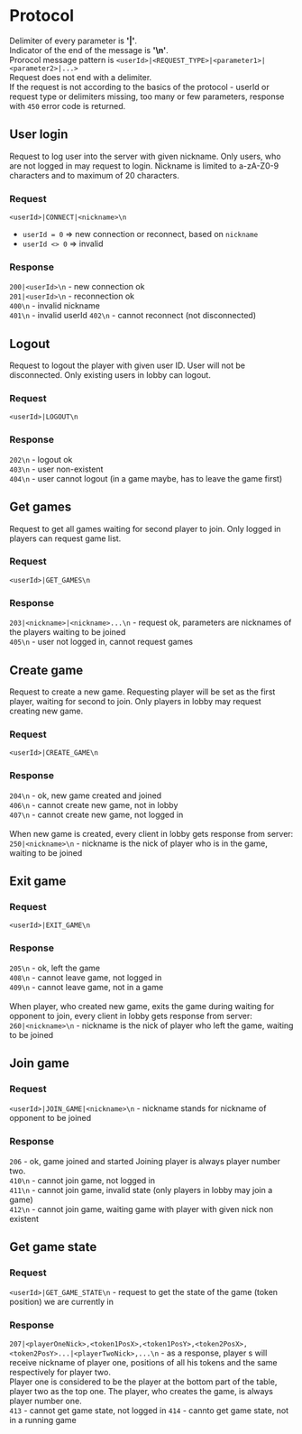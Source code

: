 # Protocol
Delimiter of every parameter is **'|'**. \
Indicator of the end of the message is **'\n'**.\
Prorocol message pattern is `<userId>|<REQUEST_TYPE>|<parameter1>|<parameter2>|...>`\
Request does not end with a delimiter.\
If the request is not according to the basics of the protocol - userId or request type or delimiters missing,
too many or few parameters, response with `450` error code is returned.
## User login
Request to log user into the server with given nickname. Only users, who are not logged in may request to login. Nickname is limited to a-zA-Z0-9 characters and to maximum of 20 characters.
### Request
`<userId>|CONNECT|<nickname>\n`
- `userId = 0` => new connection or reconnect, based on `nickname`
- `userId <> 0` => invalid
### Response
`200|<userId>\n` - new connection ok\
`201|<userId>\n` - reconnection ok\
`400\n` - invalid nickname\
`401\n` - invalid userId
`402\n` - cannot reconnect (not disconnected)
## Logout
Request to logout the player with given user ID. User will not be disconnected. Only existing users in lobby can logout.
### Request
`<userId>|LOGOUT\n`
### Response
`202\n` - logout ok\
`403\n` - user non-existent\
`404\n` - user cannot logout (in a game maybe, has to leave the game first)
## Get games
Request to get all games waiting for second player to join. Only logged in players can request game list.
### Request
`<userId>|GET_GAMES\n`
### Response
`203|<nickname>|<nickname>...\n` - request ok, parameters are nicknames of the players waiting to be joined\
`405\n` - user not logged in, cannot request games
## Create game
Request to create a new game. Requesting player will be set as the first player, waiting for second to join. Only players in lobby may request creating new game.
### Request
`<userId>|CREATE_GAME\n`
### Response
`204\n` - ok, new game created and joined\
`406\n` - cannot create new game, not in lobby\
`407\n` - cannot create new game, not logged in\
\
When new game is created, every client in lobby gets response from server:\
`250|<nickname>\n` - nickname is the nick of player who is in the game, waiting to be joined
## Exit game
### Request
`<userId>|EXIT_GAME\n`
### Response
`205\n` - ok, left the game\
`408\n` - cannot leave game, not logged in\
`409\n` - cannot leave game, not in a game\
\
When player, who created new game, exits the game during waiting for opponent to join, every client in lobby
gets response from server:\
`260|<nickname>\n` - nickname is the nick of player who left the game, waiting to be joined
## Join game
### Request
`<userId>|JOIN_GAME|<nickname>\n` - nickname stands for nickname of opponent to be joined
### Response
`206` - ok, game joined and started
Joining player is always player number two.\
`410\n` - cannot join game, not logged in\
`411\n` - cannot join game, invalid state (only players in lobby may join a game)\
`412\n` - cannot join game, waiting game with player with given nick non existent
## Get game state
### Request
`<userId>|GET_GAME_STATE\n` - request to get the state of the game (token position) we are currently in
### Response
`207|<playerOneNick>,<token1PosX>,<token1PosY>,<token2PosX>,<token2PosY>...|<playerTwoNick>,...\n` -
as a response, player s will receive nickname of player one, positions of all his tokens and the same
respectively for player two.\
Player one is considered to be the player at the bottom part of the table,
player two as the top one. The player, who creates the game, is always player number one.\
`413` - cannot get game state, not logged in
`414` - cannto get game state, not in a running game